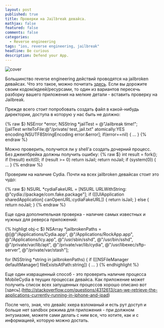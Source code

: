 ```yaml
---
layout: post
published: true
title: Проверки на Jailbreak девайса.
mathjax: false
featured: false
comments: false
categories: 
  - Reverse engineering
tags: "ios, reverse engineering, jailbreak"
headline: Be curious
description: Defend your App.
---
```


![cover](http://media.idownloadblog.com/wp-content/uploads/2013/01/evasi0n-hero-1024x357.png)

Большинство reverse engineering действий проводятся на jailbroken девайсах. Что это такое, можно почитать [здесь](http://uk.wikipedia.org/wiki/Jailbreak). Если вы дорожите своим кодом/идеей/ресурсами, то один из вариантов пересечь разборку вашего приложения на мелкие детали - вставить проверку на Jailbreak.

Прежде всего стоит попробовать создать файл в какой-нибудь директории, доступа в которую у нас быть не должно:

{% raw $}
NSError *error;
NSString *jailTest = @"Jailbreak time!";\
[jailTest writeToFile:@"/private/ test_jail.txt" 
			atomically:YES 
            encoding:NSUTF8StringEncoding error:&error];
if(error==nil) {
	...
}
{% endraw %}

Можно проверить, получится ли у shell'a создать дочерний процесс. Без джеилбрейка должны получить ошибку:
{% raw $}
int result = fork();
if (!result) exit(0);
if (result >= 0) return isJail;
	return noJail;
if (system(0))  {
...
}
{% endraw %}

Проверим на наличие Cydia. Почти на всех jailbroken девайсах стоит это чудо:

{% raw $}
NSURL *cydiaFakeURL = [NSURL URLWithString: @"cydia://package/com.fake.package"];
if ([[UIApplication sharedApplication] canOpenURL:cydiaFakeURL]) {
	return isJail;
} else {
	return noJail;
}
{% endraw %}

Еще одна дополнительная проверка - наличие самых известных и нужных для реверса приложений:

{% highligt obj-c $}
NSArray *jailbrokenPaths = @[@"/Applications/Cydia.app",
									@"/Applications/RockApp.app",
									@"/Applications/Icy.app",
									@"/usr/sbin/sshd",
                                    @"/usr/bin/sshd",
                                    @"/private/var/lib/apt",
                                    @"/private/var/lib/cydia",
                                    @"/usr/libexec/sftp-server”,
                                    @"/private/var/stash"];
                                    
for (NSString *string in jailbrokenPaths) {
if ([[NSFileManager defaultManager] fileExistsAtPath:string]) {
     ...
}
{% endhighlight %}

Еще один извращенный способ - это проверить наличие процесса MobileCydia в теущих процессах девайса. Как приложение может получить список всех запущенных процессов хорошо описано вот [здесь].(http://stackoverflow.com/questions/4312613/can-we-retrieve-the-applications-currently-running-in-iphone-and-ipad)

После чего, зная, что девайс хкера взломаный и есть рут доступ и больше нет sandbox режима для приложения - при должном энтузиазме, можете сами делать с ним все, что хотите, как и с информацией, которую можно достать.